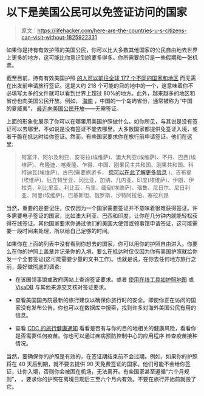 # 以下是美国公民可以免签证访问的国家

> 原文：<https://lifehacker.com/here-are-the-countries-u-s-citizens-can-visit-without-1825922331>

如果你是持有有效护照的美国公民，你可以比大多数其他国家的公民自由地去世界上更多的地方，这可能比你意识到的要多得多。你所需要的只是一些假期和一张机票。



截至目前，持有有效美国护照 [的人可以前往全球 177 个不同的国家和地区](https://en.wikipedia.org/wiki/Visa_requirements_for_United_States_citizens) 而无需在出发前申请旅行签证。这是大约 218 个可能的目的地中的一个，这意味着你不必填写太多的文件就可以看到世界上超过 80%的地方。此外，越来越多的地区和省份也向美国公民开放。例如， [海南](https://en.wikipedia.org/wiki/Hainan) ，中国的一个岛屿省份，通常被称为“中国的夏威夷”， [最近向美国公民开放](https://thepointsguy.com/news/americans-can-visit-hainan-without-visa/)——无需签证。

上面的形象化展示了你可以在哪里用美国护照做什么。如你所见，与其说是没有签证可以去哪里，不如说是没有签证不能去哪里。大多数国家都提供免签证入境，或者干脆在抵达时给你签证。然而，有些国家要求你在旅行前申请签证。他们在这里:

> 阿富汗、阿尔及利亚、安哥拉(埃维萨)、澳大利亚(埃维萨)、不丹、巴西(埃维萨)、布隆迪、喀麦隆、乍得、中国、刚果民主共和国、刚果共和国、科特迪瓦(埃维萨)、古巴(需要旅游卡， [您可以在此了解更多信息](https://lifehacker.com/how-to-travel-to-cuba-solo-under-trumps-new-regulations-1821920037) )、吉布提(埃维萨)、厄立特里亚、冈比亚、加纳、几内亚、印度(埃维萨)、伊朗、伊拉克、利比里亚、利比亚、马里、缅甸(埃维萨)、瑙鲁、尼日尔、尼日利亚、阿曼(埃维萨)、巴基斯坦、俄罗斯、沙特阿拉伯、塞拉利昂

当然，重要的是要记住，仅仅因为一个国家需要签证并不意味着很难获得签证。许多需要电子签证的国家，比如澳大利亚、巴西和印度，让你在几分钟内就能轻松获得在线签证。其他国家要求你通过他们的美国大使馆或领事馆申请签证，这可能需要一段时间来处理，所以给自己足够的时间。

如果你在上面的列表中没有看到你想去的国家，你可以用你的护照自由进入。你要么在你的护照上盖章并记录你的入境，要么在抵达时仅仅因为你有美国护照就给你发一个全套签证(这可能需要少量的文书工作)。也就是说，在你去任何地方旅行之前，最好做彻底的调查:

*   在该国领事馆或政府网站上查询签证要求。或者 [使用在线工具如护照地图](https://lifehacker.com/passport-map-shows-you-all-the-countries-you-can-visit-1783759082#_ga=2.227362589.1000843469.1525902344-1723114163.1524514905) 或 [VisaDB](http://visadb.io/index.html#/) 与其他来源交叉核对签证要求。

*   查看美国国务院最新的旅行建议以确保你旅行时的安全。即使你正在访问的国家没有发布公告，你也可以在数据库中搜索，找到许多对海外美国公民有用的信息。

*   查看 [CDC 的旅行健康通知](https://wwwnc.cdc.gov/travel/notices) 看看是否有与你的目的地相关的健康风险，看看你是否需要任何疫苗。你也可以通过疾病预防控制中心的应用程序 检查疫苗接种情况。

当然，要确保你的护照是有效的，在签证期结束前不会过期。例如，如果你的护照将在 40 天后到期，就不要去提供 90 天免费签证的国家。他们可能不会给你签证，让你入境，否则你会被困在机场，无法离开。有些国家甚至遵循“六个月规则”， ，要求你的护照在离境日期后三至六个月内有效。不要在旅行开始前就毁了它。